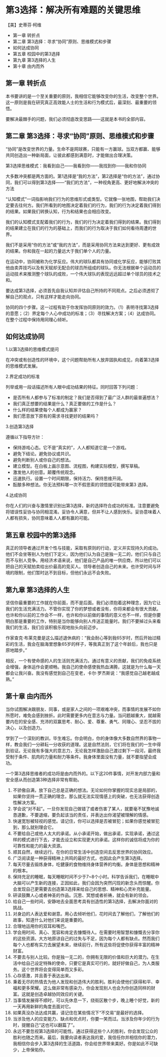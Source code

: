 # 第3选择：解决所有难题的关键思维

【美】史蒂芬·柯维

<!-- MarkdownTOC -->

- 第一章 转折点
- 第二章 第3选择：寻求“协同”原则、思维模式和步骤
- 如何达成协同
- 第五章 校园中的第3选择
- 第九章 第3选择的人生
- 第十章 由内而外

<!-- /MarkdownTOC -->


## 第一章 转折点

本书要讲的是一个至关重要的原则，我相信它能够改变你的生活，改变整个世界。这一原则是我在研究真正高效能人士的生活和行为模式后，最深刻、最重要的领悟。

要解决最棘手的问题，我们必须彻底改变思路——这就是本书的全部内容。

## 第二章 第3选择：寻求“协同”原则、思维模式和步骤

“协同”是改变世界的力量。生命不是网球赛，只能有一方赢球。当双方都赢、能够共同创造出一种新局面，让彼此都感到满意时，才能做出合理决策。

第3选择思维模式：我看到自己——我看到你——我找到你——我和你协同

大多数冲突都是两方面的。第1选择是“我的方法”，第2选择是“你的方法”，通过协同，我们可以得到第3选择——“我们的方法”，一种视角更高、更好地解决冲突的方法

“认知模式”一词指影响我们行为的思维形式或类型。它就像一张地图，帮助我们决定要去往何方。我们所看到的地图决定着我们的行为，我们的行为决定着我们得到的结果。如果我们转换认知，行为和结果也会相应改变。

我们的认知模式支配着我们的行为，我们的行为决定着我们得到的结果。我们得到的结果建立在我们的行为的基础上，而我们的行为取决于我们如何看待周遭的世界。

我们不是采用“你的方法”或“我的方法”，而是采用协同方法来达到更好、更有成效的结果。你和我在一起的力量远大于我们单个人的力量。

在运动中，协同被称为化学反应。伟大的球队都具有协同或化学反应，能够打败其他由卖弄技巧以及有天赋却无配合的球员所组成的球队。你无法根据单个运动员的运动技术来推测整个球队的成败，一个伟大球队的表现远远超过单个球员的技术之和。

要达成第3选择，必须首先自我认知并评估自己所持的不同观点。之后必须透彻了解自己的观点，只有这样才能走向协同。

协同的四个步骤。这一过程有助于你发挥协同原则的效力。（1）表明寻找第3选择的意愿；（2）界定每个人心中成功的标准；（3）寻找解决方案；（4）达成协同。在整个过程中保持用同理心倾听。

## 如何达成协同

1.以第3选择的思维模式提问

在冲突或有创造性的环境中，这个问题帮助所有人放弃固执和成见，向着第3选择的思维模式发展。

2.界定成功的标准

列举或用一段话描述所有人眼中成功结果的特征。同时回答下列问题：

+ 是否所有人都参与了标准的制定？我们是否得到了最广泛人群的最普遍想法？
+ 我们真正想要的结果是什么？真正要做的工作是什么？
+ 什么样的结果使每个人都成为赢家？
+ 我们愿意放下原有的需求寻找更好的结果吗？

3.创造第3选择

遵循以下指导方针：

+ 保持游戏心态。它不是“真实的”，人人都知道它是一个游戏。
+ 避免下结论。避免协议或共识。
+ 避免判断别人或你自己的想法。
+ 建立模型。在白板上画示意图、流程图，构建实际模型，撰写草稿。
+ 激发他人的创意。颠覆传统观念。
+ 迅速执行。设置一个时间期限，保持活力、保持思维开阔。
+ 酝酿多种想法。你无法预料哪一次不假思索的领悟就可能带来第3 选择。

4.达成协同

你在人们的兴奋与激情里识别出第3选择，新的选择符合成功的标准。注意要避免将错误性妥协与协同相混淆。妥协令人满意，但并不让人感到快乐。妥协意味着人人都有损失，协同意味着人人都有赢的可能。

## 第五章 校园中的第3选择

真正的领导者通过开发个性与技能，采取有原则的行动，定义并实现持久的成功。他们不会坐等别人为他们下定义，因为他们认为自己是独一无二的，他们只与自己而不与别人竞争。用经济术语来说，他们是自己产品的唯一供应商，所以他们可以把自己的天赋拍卖给出价最高的竞买人。领导者创造自己的未来。也许受时间与环境的限制，他们暂时达不到目标，但他们永远不会失败。

## 第九章 第3选择的人生

坚信你最重要的工作就在你前面，而不是后面。我们必须抱着这种理念，因为它让我们的生活充满活力。不管你实现了你的梦想或者没有，你将来都会有很大贡献。也许和你以前的工作会不一样，也许和你以前做的事情的意义也不一样，但是你要明白那是重要的工作，特别是当你能够向别人传送正能量时。我们不要掉过头来看我们的生活，我们应该积极乐观地抬头向前迈步。

作家查克·布莱克曼是这么描述退休病的：“我会耐心等到我65岁时，然后开始过精彩的生活，我会在脑海里想象65岁的样子，等我真正到了这个年龄后，我也只是原地踏步。”

相反，一个有使命感的人的生活则充满活力。通过有意义的贡献，我们的免疫系统会增强，身体运作会更顺畅。我自己的使命感使我热血沸腾，这就是为什么每一天都会让我兴奋。我没有感觉到自己在变老，卡尔·罗杰斯说：“我感觉自己越老越成熟。”

## 第十章 由内而外

当你试图解决跟朋友、同事，或是家人之间的一项艰难冲突，而事情的发展不如你所愿时，难免会感到挫折。此时需要更多内在意志与力量。当问题越重大，就越需要内在的安全感、充沛的双赢思考、耐心、爱、尊重、勇气、同理心、坚忍不拔的决心，以及创造力。

学到了一个深刻的教训，毕生难忘。你会明白，你的身体像大多数自然界的事物一样，教会我们一分耕耘一分收获的道理。这是自然法则，它们将在我们的一生中得到验证。无论我有多强大的意志力，无论我怎样激励自己渡过剩下一段河，最终我受制于条件、肌肉的力量和耐力等条件。我身体里面没有力量，就不要指望会成功。


一个第3选择思维者的成功将是由内而外的。以下这20件事情，对开发内部力量和安全感从而创造第3种选择非常有帮助。

1. 不骄傲自满，放下自己总是正确的想法。无论如何你掌握的现实总是局部的，如果你坚持一贯正确的理念，那么就无法实现情感上的突破，也无法获得创造性解决方案。
2. 学会说“对不起”。一旦你发现自己做错了或者伤害了某人，就要毫不犹豫地诚恳道歉，不要退缩，要负起该当的责任，并表达出你渴望被理解的情感。
3. 快速宽恕被轻视的感觉。请记住，你可以选择是否被冒犯；如果你感觉被冒犯到，那么就别理会它。
4. 不要给自己或他人太大的承诺。从小承诺开始，做出承诺，实现承诺，通过这样的模式进行下去，才能去设立和实现更大的承诺。这样你的诚信将成为你的可靠性和能力的最大资源。
5. 顺其自然，继续远行。在你的日常生活中创造空间去反思世界的协同效应。
6. 广泛阅读是一种获得精神上共鸣的最好方式，也因此会产生第3选择。
7. 每天尽量去锻炼身体，吃健康的食物维持身体营养的均衡。身体是思想和精神的根本。
8. 保持充足的睡眠，每天睡眠时间不少于7~8个小时。科学告诉我们，在睡眠中大脑可以产生新的连接，正因如此，我们会因为突然闪现的新念头而惊醒。你会发现自己更需要去创造第3选择来给自己的思想、精神和心灵补充能量。
9. 研读鼓舞人心或者神圣的作品。沉思、冥想或者祈祷，就会有新的领会。
10. 给自己一些时间，安静地去全面思考具有创造性的第3选择，去解决你面对的挑战。
11. 对身边的人表达爱和谢意。用心去倾听他们，花时间去了解他们，了解他们的故事，知道什么对他们来说是重要的。
12. 合理地运用你的双耳和嘴巴。
13. 学会用时间、真心、宽容和肯定去慷慨待人。在需要时用智慧和慷慨去分享你的这些资源。大方地原谅自己的过失与不足，因为每个人都有缺点。然而我们每个人也都有实力去展望未来，继续前行，所有这些将促使你获得丰富的精神财富。
14. 不要去与别人比较。你是独一无二的，你拥有无限的价值和巨大的潜力。在生活中给自己设定特殊的使命，只要它是真实可行的，就好好做自己，为人类服务。这个世界将会变得简单而又多彩。
15. 心存感激，并且善于表达出来。
16. 秉着无尽的热情去为他人发现和创造伟大的胜利。胜利会使他们获得和平、幸福和更多荣耀。这么做非常有感染力，你会发现别人也会为你创造同样的财富。这就是创造卓越协同效应的关键。
17. 当事情发展得不顺时，可以先休息一下，绕街区散个步，晚上睡个好觉，新的一天再用新鲜的角度去面对它。
18. 如果真没办法达成共赢，请记住在某些情况下“不交易”是最好的选择。
19. 当涉及他人的应变能力、缺点和优点时，你要一笑而过。当涉及你年少的行为时，提醒自己“这也可以翻篇了”。
20. 永远不要忽视第3选择的可能性。通过获得这些个人的胜利，你会发现公众的胜利也随之而来。最后，我要向读者表达我的爱，我信任你并相信你的潜力，我相信你会步入第3选择的生活道路，你会给世界带来美好。你是如此不可缺少，上帝保佑你。
